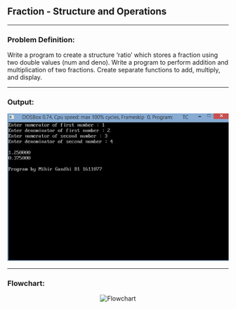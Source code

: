 ## Fraction - Structure and Operations

-----------------------------------------
### Problem Definition:
Write a program to create a structure ‘ratio’ which stores a fraction using two double values (num and deno). Write a program to perform addition and multiplication of two fractions. Create separate functions to add, multiply, and display.

------------------------------------------
### Output:
<p align="center">
    <img src="./output.png">
</p>

------------------------------------------
### Flowchart:

<p align="center">
 <img src="./flowchart.png" alt="Flowchart">
</p>
